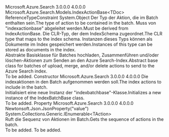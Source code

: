 <Type Name="IndexBatchBase&lt;TAction,TDoc&gt;" FullName="Microsoft.Azure.Search.Models.IndexBatchBase&lt;TAction,TDoc&gt;">
  <TypeSignature Language="C#" Value="public abstract class IndexBatchBase&lt;TAction,TDoc&gt; where TAction : IndexActionBase&lt;TDoc&gt; where TDoc : class" />
  <TypeSignature Language="ILAsm" Value=".class public auto ansi abstract beforefieldinit IndexBatchBase`2&lt;(class Microsoft.Azure.Search.Models.IndexActionBase`1&lt;!TDoc&gt;) TAction, class TDoc&gt; extends System.Object" />
  <TypeSignature Language="DocId" Value="T:Microsoft.Azure.Search.Models.IndexBatchBase`2" />
  <TypeSignature Language="VB.NET" Value="Public MustInherit Class IndexBatchBase(Of TAction, TDoc)" />
  <TypeSignature Language="F#" Value="type IndexBatchBase&lt;'Action, 'Doc (requires 'Action :&gt; IndexActionBase&lt;'Doc&gt; and 'Doc : null)&gt; = class" />
  <AssemblyInfo>
    <AssemblyName>Microsoft.Azure.Search</AssemblyName>
    <AssemblyVersion>3.0.0.0</AssemblyVersion>
    <AssemblyVersion>4.0.0.0</AssemblyVersion>
  </AssemblyInfo>
  <TypeParameters>
    <TypeParameter Name="TAction">
      <Constraints>
        <BaseTypeName>Microsoft.Azure.Search.Models.IndexActionBase&lt;TDoc&gt;</BaseTypeName>
      </Constraints>
    </TypeParameter>
    <TypeParameter Name="TDoc">
      <Constraints>
        <ParameterAttribute>ReferenceTypeConstraint</ParameterAttribute>
      </Constraints>
    </TypeParameter>
  </TypeParameters>
  <Base>
    <BaseTypeName>System.Object</BaseTypeName>
  </Base>
  <Interfaces />
  <Docs>
    <typeparam name="TAction">
            <span data-ttu-id="3232b-101">Der Typ der Aktion, die im Batch enthalten sein.</span><span class="sxs-lookup"><span data-stu-id="3232b-101">The type of action to be contained in the batch.</span></span> <span data-ttu-id="3232b-102">Muss von "indexactionbase" abgeleitet werden.</span><span class="sxs-lookup"><span data-stu-id="3232b-102">Must be derived from IndexActionBase.</span></span>
            </typeparam>
    <typeparam name="TDoc">
            <span data-ttu-id="3232b-103">Die CLR-Typ, der dem IndexSchema zugeordnet.</span><span class="sxs-lookup"><span data-stu-id="3232b-103">The CLR type that maps to the index schema.</span></span> <span data-ttu-id="3232b-104">Instanzen dieses Typs können als Dokumente im Index gespeichert werden.</span><span class="sxs-lookup"><span data-stu-id="3232b-104">Instances of this type can be stored as documents in the index.</span></span>
            </typeparam>
    <summary>
            <span data-ttu-id="3232b-105">Abstrakte Basisklasse für Batches hochladen, Zusammenführen und/oder löschen-Aktionen zum Senden an den Azure Search-Index.</span><span class="sxs-lookup"><span data-stu-id="3232b-105">Abstract base class for batches of upload, merge, and/or delete actions to send to the Azure Search index.</span></span>
            </summary>
    <remarks>To be added.</remarks>
  </Docs>
  <Members>
    <Member MemberName=".ctor">
      <MemberSignature Language="C#" Value="protected IndexBatchBase (System.Collections.Generic.IEnumerable&lt;TAction&gt; actions);" />
      <MemberSignature Language="ILAsm" Value=".method familyhidebysig specialname rtspecialname instance void .ctor(class System.Collections.Generic.IEnumerable`1&lt;!TAction&gt; actions) cil managed" />
      <MemberSignature Language="DocId" Value="M:Microsoft.Azure.Search.Models.IndexBatchBase`2.#ctor(System.Collections.Generic.IEnumerable{`0})" />
      <MemberSignature Language="VB.NET" Value="Protected Sub New (actions As IEnumerable(Of TAction))" />
      <MemberSignature Language="F#" Value="new Microsoft.Azure.Search.Models.IndexBatchBase&lt;'Action, 'Doc (requires 'Action :&gt; Microsoft.Azure.Search.Models.IndexActionBase&lt;'Doc&gt; and 'Doc : null)&gt; : seq&lt;'Action (requires 'Action :&gt; Microsoft.Azure.Search.Models.IndexActionBase&lt;'Doc&gt;)&gt; -&gt; Microsoft.Azure.Search.Models.IndexBatchBase&lt;'Action, 'Doc (requires 'Action :&gt; Microsoft.Azure.Search.Models.IndexActionBase&lt;'Doc&gt; and 'Doc : null)&gt;" Usage="new Microsoft.Azure.Search.Models.IndexBatchBase&lt;'Action, 'Doc (requires 'Action :&gt; Microsoft.Azure.Search.Models.IndexActionBase&lt;'Doc&gt; and 'Doc : null)&gt; actions" />
      <MemberType>Constructor</MemberType>
      <AssemblyInfo>
        <AssemblyName>Microsoft.Azure.Search</AssemblyName>
        <AssemblyVersion>3.0.0.0</AssemblyVersion>
        <AssemblyVersion>4.0.0.0</AssemblyVersion>
      </AssemblyInfo>
      <Parameters>
        <Parameter Name="actions" Type="System.Collections.Generic.IEnumerable&lt;TAction&gt;" />
      </Parameters>
      <Docs>
        <param name="actions"><span data-ttu-id="3232b-106">Die indexaktionen in den Batch aufgenommen werden soll.</span><span class="sxs-lookup"><span data-stu-id="3232b-106">The index actions to include in the batch.</span></span></param>
        <summary>
            <span data-ttu-id="3232b-107">Initialisiert eine neue Instanz der "indexbatchbase"-Klasse.</span><span class="sxs-lookup"><span data-stu-id="3232b-107">Initializes a new instance of the IndexBatchBase class.</span></span>
            </summary>
        <remarks>To be added.</remarks>
      </Docs>
    </Member>
    <Member MemberName="Actions">
      <MemberSignature Language="C#" Value="public System.Collections.Generic.IEnumerable&lt;TAction&gt; Actions { get; }" />
      <MemberSignature Language="ILAsm" Value=".property instance class System.Collections.Generic.IEnumerable`1&lt;!TAction&gt; Actions" />
      <MemberSignature Language="DocId" Value="P:Microsoft.Azure.Search.Models.IndexBatchBase`2.Actions" />
      <MemberSignature Language="VB.NET" Value="Public ReadOnly Property Actions As IEnumerable(Of TAction)" />
      <MemberSignature Language="F#" Value="member this.Actions : seq&lt;'Action (requires 'Action :&gt; Microsoft.Azure.Search.Models.IndexActionBase&lt;'Doc&gt;)&gt;" Usage="Microsoft.Azure.Search.Models.IndexBatchBase&lt;'Action, 'Doc (requires 'Action :&gt; Microsoft.Azure.Search.Models.IndexActionBase&lt;'Doc&gt; and 'Doc : null)&gt;.Actions" />
      <MemberType>Property</MemberType>
      <AssemblyInfo>
        <AssemblyName>Microsoft.Azure.Search</AssemblyName>
        <AssemblyVersion>3.0.0.0</AssemblyVersion>
        <AssemblyVersion>4.0.0.0</AssemblyVersion>
      </AssemblyInfo>
      <Attributes>
        <Attribute>
          <AttributeName>Newtonsoft.Json.JsonProperty("value")</AttributeName>
        </Attribute>
      </Attributes>
      <ReturnValue>
        <ReturnType>System.Collections.Generic.IEnumerable&lt;TAction&gt;</ReturnType>
      </ReturnValue>
      <Docs>
        <summary>
            <span data-ttu-id="3232b-108">Ruft die Sequenz von Aktionen im Batch.</span><span class="sxs-lookup"><span data-stu-id="3232b-108">Gets the sequence of actions in the batch.</span></span>
            </summary>
        <value>To be added.</value>
        <remarks>To be added.</remarks>
      </Docs>
    </Member>
  </Members>
</Type>